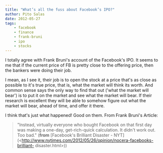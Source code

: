 ```yaml
---
title: "What’s all the fuss about Facebook’s IPO?"
author: Pito Salas
date: 2012-05-27
tags:
    - facebook
    - finance
    - frank-bruni
    - ipo
    - stocks
---
```




I totally agree with Frank Bruni's account of the Facebook's IPO. It seems to
me that if the current price of FB is pretty close to the offering price, then
the bankers were doing their job.

I mean, as I see it, their job is to open the stock at a price that's as close
as possible to it's true price, that is, what the market will think its worth.
And common sense says the only way to find that out ('what the market will
bear') is to put it on the market and see what the market will bear. If their
research is excellent they will be able to somehow figure out what the market
will bear, ahead of time, and offer it there.

I think that's just what happened! Good on them. From Frank Bruni's Article:

> "Instead, virtually everyone who bought Facebook on that first day was
> making a one-day, get-rich-quick calculation. It didn't work out. Too bad."
> (**from** [Facebook's Brilliant Disaster -
> NYT](<http://www.nytimes.com/2012/05/26/opinion/nocera-facebooks-brilliant-
> disaster.html>))


